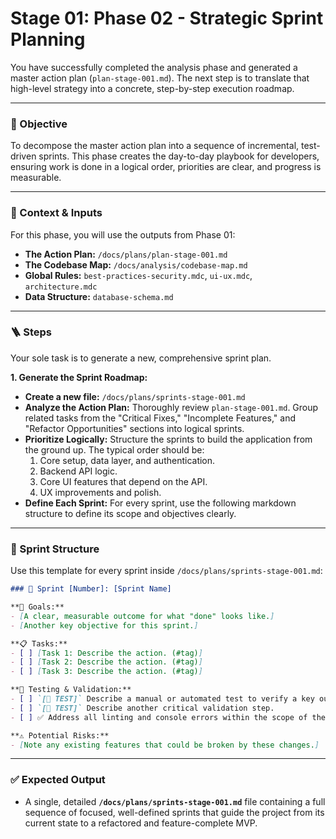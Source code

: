 # Stage 01: Phase 02 - Strategic Sprint Planning

You have successfully completed the analysis phase and generated a master action plan (`plan-stage-001.md`). The next step is to translate that high-level strategy into a concrete, step-by-step execution roadmap.

-----

### 🎯 Objective

To decompose the master action plan into a sequence of incremental, test-driven sprints. This phase creates the day-to-day playbook for developers, ensuring work is done in a logical order, priorities are clear, and progress is measurable.

-----

### 📁 Context & Inputs

For this phase, you will use the outputs from Phase 01:

  * **The Action Plan:** `/docs/plans/plan-stage-001.md`
  * **The Codebase Map:** `/docs/analysis/codebase-map.md`
  * **Global Rules:** `best-practices-security.mdc`, `ui-ux.mdc`, `architecture.mdc`
  * **Data Structure:** `database-schema.md`

-----

### 🪜 Steps

Your sole task is to generate a new, comprehensive sprint plan.

**1. Generate the Sprint Roadmap:**

  * **Create a new file:** `/docs/plans/sprints-stage-001.md`
  * **Analyze the Action Plan:** Thoroughly review `plan-stage-001.md`. Group related tasks from the "Critical Fixes," "Incomplete Features," and "Refactor Opportunities" sections into logical sprints.
  * **Prioritize Logically:** Structure the sprints to build the application from the ground up. The typical order should be:
    1.  Core setup, data layer, and authentication.
    2.  Backend API logic.
    3.  Core UI features that depend on the API.
    4.  UX improvements and polish.
  * **Define Each Sprint:** For every sprint, use the following markdown structure to define its scope and objectives clearly.

-----

### 🔨 Sprint Structure

Use this template for every sprint inside `/docs/plans/sprints-stage-001.md`:

```markdown
### 🚀 Sprint [Number]: [Sprint Name]

**🎯 Goals:**
- [A clear, measurable outcome for what "done" looks like.]
- [Another key objective for this sprint.]

**📋 Tasks:**
- [ ] [Task 1: Describe the action. (#tag)]
- [ ] [Task 2: Describe the action. (#tag)]
- [ ] [Task 3: Describe the action. (#tag)]

**🧪 Testing & Validation:**
- [ ] `[🧪 TEST]` Describe a manual or automated test to verify a key outcome.
- [ ] `[🧪 TEST]` Describe another critical validation step.
- [ ] ✅ Address all linting and console errors within the scope of these changes.

**⚠️ Potential Risks:**
- [Note any existing features that could be broken by these changes.]
```

-----

### ✅ Expected Output

  * A single, detailed **`/docs/plans/sprints-stage-001.md`** file containing a full sequence of focused, well-defined sprints that guide the project from its current state to a refactored and feature-complete MVP.

